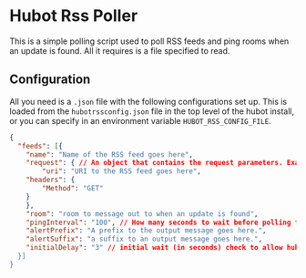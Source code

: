 # Hubot Rss Poller

This is a simple polling script used to poll RSS feeds and ping rooms when an
update is found.  All it requires is a file specified to read.

## Configuration 

All you need is a `.json` file with the following configurations set up.
This is loaded from the `hubotrssconfig.json` file in the top level of the hubot
install, or you can specify in an environment variable `HUBOT_RSS_CONFIG_FILE`.

```json
{
  "feeds": [{
    "name": "Name of the RSS feed goes here",
    "request": { // An object that contains the request parameters. Example not all inclusive
    	"uri": "URI to the RSS feed goes here",
	"headers": {
	    "Method": "GET"
	}
    },
    "room": "room to message out to when an update is found",
    "pingInterval": "100", // How many seconds to wait before polling for update
    "alertPrefix": "A prefix to the output message goes here.",
    "alertSuffix": "a suffix to an output message goes here.",
    "initialDelay": "3" // initial wait (in seconds) check to allow hubot to connect"
  }]
}
```
